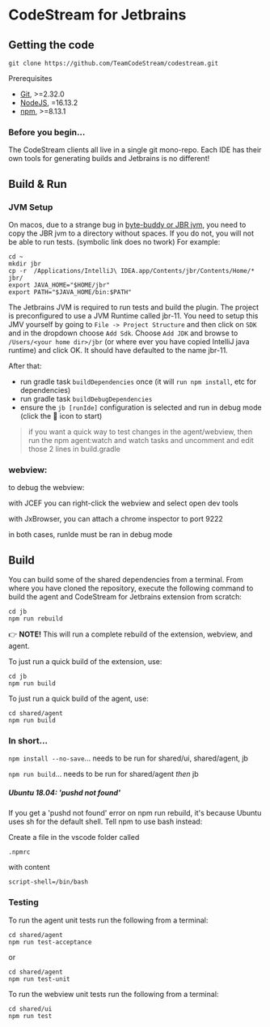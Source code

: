 # CodeStream for Jetbrains

## Getting the code

```
git clone https://github.com/TeamCodeStream/codestream.git
```

Prerequisites

- [Git](https://git-scm.com/), >=2.32.0
- [NodeJS](https://nodejs.org/en/), =16.13.2
- [npm](https://npmjs.com/), >=8.13.1


### Before you begin...

The CodeStream clients all live in a single git mono-repo. Each IDE has their own tools for generating builds and Jetbrains is no different!

 

## Build & Run

### JVM Setup

On macos, due to a strange bug in [byte-buddy or JBR jvm](https://github.com/raphw/byte-buddy/issues/732), you need
to copy the JBR jvm to a directory without spaces. If you do not, you will not be able to run tests.
(symbolic link does no twork) For example:

```shell
cd ~
mkdir jbr
cp -r  /Applications/IntelliJ\ IDEA.app/Contents/jbr/Contents/Home/* jbr/
export JAVA_HOME="$HOME/jbr"
export PATH="$JAVA_HOME/bin:$PATH"
```

The Jetbrains JVM is required to run tests and build the plugin. The project is preconfigured to use a
JVM Runtime called jbr-11. You need to setup this JMV yourself by going to 
`File -> Project Structure` and then click on `SDK` and in the dropdown choose `Add Sdk`. 
Choose `Add JDK` and browse to `/Users/<your home dir>/jbr`
(or where ever you have copied IntelliJ java runtime) and click OK. It should have defaulted to the name jbr-11. 

After that:

- run gradle task `buildDependencies` once (it will `run npm install`, etc for dependencies)
- run gradle task `buildDebugDependencies`
- ensure the `jb [runIde]` configuration is selected and run in debug mode (click the :bug: icon to start)


> if you want a quick way to test changes in the agent/webview, then run the npm agent:watch and watch tasks and uncomment and edit those 2 lines in build.gradle


### webview:
to debug the webview:

with JCEF you can right-click the webview and select open dev tools
 
with JxBrowser, you can attach a chrome inspector to port 9222
 
in both cases, runIde must be ran in debug mode

## Build

You can build some of the shared dependencies from a terminal. From where you have cloned the repository, execute the following command to build the agent and CodeStream for Jetbrains extension from scratch:

```
cd jb
npm run rebuild
```

👉 **NOTE!** This will run a complete rebuild of the extension, webview, and agent.

To just run a quick build of the extension, use:

```
cd jb
npm run build
```

To just run a quick build of the agent, use:

```
cd shared/agent
npm run build
```

### In short...

`npm install --no-save`... needs to be run for shared/ui, shared/agent, jb

`npm run build`... needs to be run for shared/agent _then_ jb

##### Ubuntu 18.04: 'pushd not found'

If you get a 'pushd not found' error on npm run rebuild, it's because Ubuntu uses sh for the default shell. Tell npm to use bash instead:

Create a file in the vscode folder called

```
.npmrc
```

with content

```
script-shell=/bin/bash
```
 

### Testing

To run the agent unit tests run the following from a terminal:

```
cd shared/agent
npm run test-acceptance
```

or

```
cd shared/agent
npm run test-unit
```

To run the webview unit tests run the following from a terminal:

```
cd shared/ui
npm run test
```
